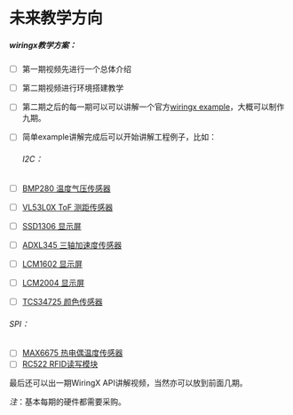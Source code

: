 # 未来教学方向



##### wiringx教学方案：

- [ ] 第一期视频先进行一个总体介绍

- [ ] 第二期视频进行环境搭建教学

- [ ] 第二期之后的每一期可以可以讲解一个官方[wiringx example](https://github.com/milkv-duo/duo-examples?tab=readme-ov-file)，大概可以制作九期。

- [ ] 简单example讲解完成后可以开始讲解工程例子，比如：

  ###### I2C：

- [ ] [BMP280 温度气压传感器](https://github.com/milkv-duo/duo-examples/tree/main/i2c/bmp280_i2c)

- [ ] [VL53L0X ToF 测距传感器](https://github.com/milkv-duo/duo-examples/tree/main/i2c/vl53l0x_i2c)

- [ ] [SSD1306 显示屏](https://github.com/milkv-duo/duo-examples/tree/main/i2c/ssd1306_i2c)

- [ ] [ADXL345 三轴加速度传感器](https://github.com/milkv-duo/duo-examples/blob/main/i2c/adxl345_i2c)

- [ ] [LCM1602 显示屏](https://github.com/milkv-duo/duo-examples/blob/main/i2c/lcm1602_i2c)

- [ ] [LCM2004 显示屏](https://github.com/milkv-duo/duo-examples/blob/main/i2c/lcm2004_i2c)

- [ ] [TCS34725 颜色传感器](https://github.com/milkv-duo/duo-examples/blob/main/i2c/tcs34725_i2c)

###### 	SPI：

- [ ] [MAX6675 热电偶温度传感器](https://github.com/milkv-duo/duo-examples/tree/main/spi/max6675_spi)
- [ ] [RC522 RFID读写模块](https://github.com/milkv-duo/duo-examples/tree/main/spi/rc522_spi)

最后还可以出一期WiringX API讲解视频，当然亦可以放到前面几期。

*注*：基本每期的硬件都需要采购。